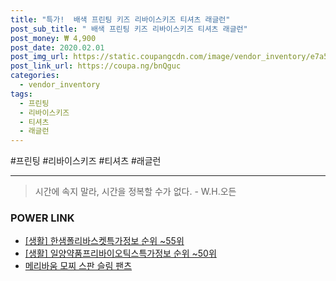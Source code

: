 ```yaml
--- 
title: "특가!  배색 프린팅 키즈 리바이스키즈 티셔츠 래글런" 
post_sub_title: " 배색 프린팅 키즈 리바이스키즈 티셔츠 래글런" 
post_money: ₩ 4,900 
post_date: 2020.02.01 
post_img_url: https://static.coupangcdn.com/image/vendor_inventory/e7a5/996f72f2d7fd2d8e69919e34f4dd75e0eea3baea4edcf25e838c7c0aee63.jpg 
post_link_url: https://coupa.ng/bnQguc 
categories: 
  - vendor_inventory 
tags: 
  - 프린팅 
  - 리바이스키즈 
  - 티셔츠 
  - 래글런 
--- 
```

  #프린팅 #리바이스키즈 #티셔츠 #래글런 
<hr> 

> 시간에 속지 말라, 시간을 정복할 수가 없다. - W.H.오든 


### POWER LINK

* <a href="https://blog.naver.com/fasyy4321/221772408241" target="_blank"> [생활] 한샘폴리바스켓특가정보 순위 ~55위</a>
* <a href="https://blog.naver.com/sakai111/221772882091" target="_blank"> [생활] 일양약품프리바이오틱스특가정보 순위 ~50위</a>
* <a href="https://blog.naver.com/fasyy4321/221784991981" target="_blank">메리바움 모찌 스판 슬림 팬츠</a>
